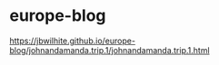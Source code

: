 # europe-blog


https://jbwilhite.github.io/europe-blog/johnandamanda.trip.1/johnandamanda.trip.1.html
